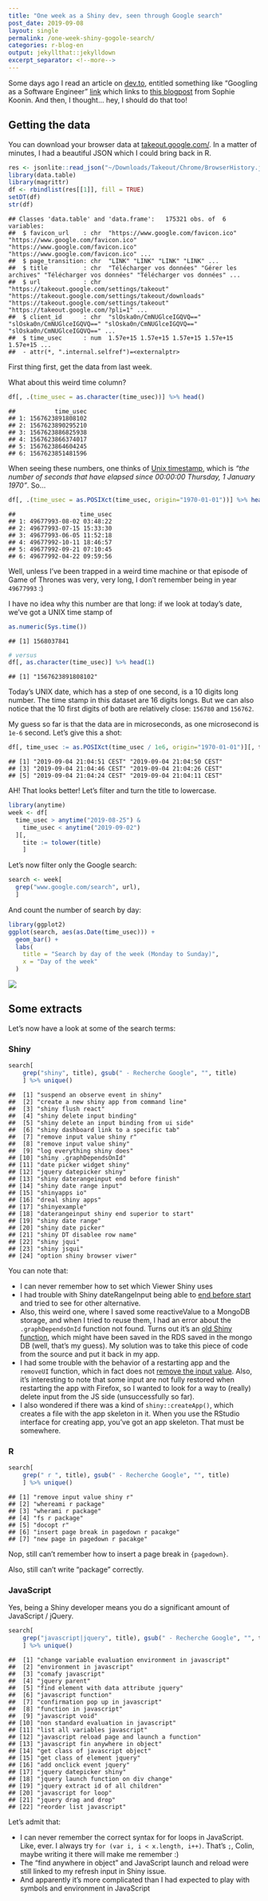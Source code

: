 ```yaml
---
title: "One week as a Shiny dev, seen through Google search"
post_date: 2019-09-08
layout: single
permalink: /one-week-shiny-gogole-search/
categories: r-blog-en
output: jekyllthat::jekylldown
excerpt_separator: <!--more-->
---
```


Some days ago I read an article on [dev.to](https://dev.to/), entitled
something like “Googling as a Software Engineer”
[link](https://dev.to/bamboriz/googling-as-a-software-engineer-3a1n)
which links to [this
blogpost](https://localghost.dev/2019/09/everything-i-googled-in-a-week-as-a-professional-software-engineer/)
from Sophie Koonin. And then, I thought… hey, I should do that too\!

## Getting the data

You can download your browser data at
[takeout.google.com/](https://takeout.google.com/). In a matter of
minutes, I had a beautiful JSON which I could bring back in
R.

``` r
res <- jsonlite::read_json("~/Downloads/Takeout/Chrome/BrowserHistory.json")
library(data.table)
library(magrittr)
df <- rbindlist(res[[1]], fill = TRUE)  
setDT(df)
str(df)
```

    ## Classes 'data.table' and 'data.frame':   175321 obs. of  6 variables:
    ##  $ favicon_url    : chr  "https://www.google.com/favicon.ico" "https://www.google.com/favicon.ico" "https://www.google.com/favicon.ico" "https://www.google.com/favicon.ico" ...
    ##  $ page_transition: chr  "LINK" "LINK" "LINK" "LINK" ...
    ##  $ title          : chr  "Télécharger vos données" "Gérer les archives" "Télécharger vos données" "Télécharger vos données" ...
    ##  $ url            : chr  "https://takeout.google.com/settings/takeout" "https://takeout.google.com/settings/takeout/downloads" "https://takeout.google.com/settings/takeout" "https://takeout.google.com/?pli=1" ...
    ##  $ client_id      : chr  "slOska0n/CmNUGlceIGQVQ==" "slOska0n/CmNUGlceIGQVQ==" "slOska0n/CmNUGlceIGQVQ==" "slOska0n/CmNUGlceIGQVQ==" ...
    ##  $ time_usec      : num  1.57e+15 1.57e+15 1.57e+15 1.57e+15 1.57e+15 ...
    ##  - attr(*, ".internal.selfref")=<externalptr>

First thing first, get the data from last week.

What about this weird time column?

``` r
df[, .(time_usec = as.character(time_usec))] %>% head()
```

    ##           time_usec
    ## 1: 1567623891808102
    ## 2: 1567623890295210
    ## 3: 1567623886825938
    ## 4: 1567623866374017
    ## 5: 1567623864604245
    ## 6: 1567623851481596

When seeing these numbers, one thinks of [Unix
timestamp](https://en.wikipedia.org/wiki/Unix_time), which is *“the
number of seconds that have elapsed since 00:00:00 Thursday, 1 January
1970”*.
So…

``` r
df[, .(time_usec = as.POSIXct(time_usec, origin="1970-01-01"))] %>% head()
```

    ##                  time_usec
    ## 1: 49677993-08-02 03:48:22
    ## 2: 49677993-07-15 15:33:30
    ## 3: 49677993-06-05 11:52:18
    ## 4: 49677992-10-11 18:46:57
    ## 5: 49677992-09-21 07:10:45
    ## 6: 49677992-04-22 09:59:56

Well, unless I’ve been trapped in a weird time machine or that episode
of Game of Thrones was very, very long, I don’t remember being in year
`49677993` :)

I have no idea why this number are that long: if we look at today’s
date, we’ve got a UNIX time stamp of

``` r
as.numeric(Sys.time())
```

    ## [1] 1568037841

``` r
# versus
df[, as.character(time_usec)] %>% head(1)
```

    ## [1] "1567623891808102"

Today’s UNIX date, which has a step of one second, is a 10 digits long
number. The time stamp in this dataset are 16 digits longs. But we can
also notice that the 10 first digits of both are relatively close:
`156780` and `156762`.

My guess so far is that the data are in microseconds, as one microsecond
is `1e-6` second. Let’s give this a
shot:

``` r
df[, time_usec := as.POSIXct(time_usec / 1e6, origin="1970-01-01")][, time_usec] %>% head()
```

    ## [1] "2019-09-04 21:04:51 CEST" "2019-09-04 21:04:50 CEST"
    ## [3] "2019-09-04 21:04:46 CEST" "2019-09-04 21:04:26 CEST"
    ## [5] "2019-09-04 21:04:24 CEST" "2019-09-04 21:04:11 CEST"

AH\! That looks better\! Let’s filter and turn the title to lowercase.

``` r
library(anytime)
week <- df[
  time_usec > anytime("2019-08-25") &
    time_usec < anytime("2019-09-02") 
  ][,
    tite := tolower(title)
    ]
```

Let’s now filter only the Google search:

``` r
search <- week[
  grep("www.google.com/search", url), 
  ]
```

And count the number of search by day:

``` r
library(ggplot2)
ggplot(search, aes(as.Date(time_usec))) + 
  geom_bar() + 
  labs(
    title = "Search by day of the week (Monday to Sunday)", 
    x = "Day of the week"
  )
```

![](../assets/img/searchweek-1.png)<!-- -->

## Some extracts

Let’s now have a look at some of the search terms:

### Shiny

``` r
search[
    grep("shiny", title), gsub(" - Recherche Google", "", title)
    ] %>% unique()
```

    ##  [1] "suspend an observe event in shiny"         
    ##  [2] "create a new shiny app from command line"  
    ##  [3] "shiny flush react"                         
    ##  [4] "shiny delete input binding"                
    ##  [5] "shiny delete an input binding from ui side"
    ##  [6] "shiny dashboard link to a specific tab"    
    ##  [7] "remove input value shiny r"                
    ##  [8] "remove input value shiny"                  
    ##  [9] "log everything shiny does"                 
    ## [10] "shiny .graphDependsOnId"                   
    ## [11] "date picker widget shiny"                  
    ## [12] "jquery datepicker shiny"                   
    ## [13] "shiny daterangeinput end before finish"    
    ## [14] "shiny date range input"                    
    ## [15] "shinyapps io"                              
    ## [16] "dreal shiny apps"                          
    ## [17] "shinyexample"                              
    ## [18] "daterangeinput shiny end superior to start"
    ## [19] "shiny date range"                          
    ## [20] "shiny date picker"                         
    ## [21] "shiny DT disablee row name"                
    ## [22] "shiny jqui"                                
    ## [23] "shiny jsqui"                               
    ## [24] "option shiny browser viwer"

You can note that:

  - I can never remember how to set which Viewer Shiny uses
  - I had trouble with Shiny dateRangeInput being able to [end before
    start](https://github.com/rstudio/shiny/issues/2043) and tried to
    see for other alternative.
  - Also, this weird one, where I saved some reactiveValue to a MongoDB
    storage, and when I tried to reuse them, I had an error about the
    `.graphDependsOnId` function not found. Turns out it’s an [old Shiny
    function](https://rdrr.io/github/ymd526442121/Rproject_shiny/src/R/graph.R),
    which might have been saved in the RDS saved in the mongo DB (well,
    that’s my guess). My solution was to take this piece of code from
    the source and put it back in my app.
  - I had some trouble with the behavior of a restarting app and the
    `removeUI` function, which in fact does not [remove the input
    value](https://github.com/rstudio/shiny/issues/2374). Also, it’s
    interesting to note that some input are not fully restored when
    restarting the app with Firefox, so I wanted to look for a way to
    (really) delete input from the JS side (unsuccessfully so far).
  - I also wondered if there was a kind of `shiny::createApp()`, which
    creates a file with the app skeleton in it. When you use the RStudio
    interface for creating app, you’ve got an app skeleton. That must be
    somewhere.

### R

``` r
search[
    grep(" r ", title), gsub(" - Recherche Google", "", title)
    ] %>% unique()
```

    ## [1] "remove input value shiny r"             
    ## [2] "whereami r package"                     
    ## [3] "wherami r package"                      
    ## [4] "fs r package"                           
    ## [5] "docopt r"                               
    ## [6] "insert page break in pagedown r pacakge"
    ## [7] "new page in pagedown r pacakge"

Nop, still can’t remember how to insert a page break in `{pagedown}`.

Also, still can’t write “package” correctly.

### JavaScript

Yes, being a Shiny developer means you do a significant amount of
JavaScript / jQuery.

``` r
search[
    grep("javascript|jquery", title), gsub(" - Recherche Google", "", title)
    ] %>% unique()
```

    ##  [1] "change variable evaluation environment in javascript"
    ##  [2] "environment in javascript"                           
    ##  [3] "comafy javascript"                                   
    ##  [4] "jquery parent"                                       
    ##  [5] "find element with data attribute jquery"             
    ##  [6] "javascript function"                                 
    ##  [7] "confirmation pop up in javascript"                   
    ##  [8] "function in javascript"                              
    ##  [9] "javascript void"                                     
    ## [10] "non standard evaluation in javascript"               
    ## [11] "list all variables javascript"                       
    ## [12] "javascript reload page and launch a function"        
    ## [13] "javascript fin anywhere in object"                   
    ## [14] "get class of javascript object"                      
    ## [15] "get class of element jquery"                         
    ## [16] "add onclick event jquery"                            
    ## [17] "jquery datepicker shiny"                             
    ## [18] "jquery launch function on div change"                
    ## [19] "jquery extract id of all children"                   
    ## [20] "javascript for loop"                                 
    ## [21] "jquery drag and drop"                                
    ## [22] "reorder list javascript"

Let’s admit that:

  - I can never remember the correct syntax for for loops in JavaScript.
    Like, ever. I always try `for (var i, i < x.length, i++)`. That’s
    `;`, Colin, maybe writing it there will make me remember :)  
  - The “find anywhere in object” and JavaScript launch and reload were
    still linked to my refresh input in Shiny issue.
  - And apparently it’s more complicated than I had expected to play
    with symbols and environment in JavaScript
